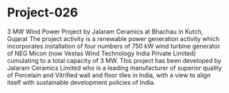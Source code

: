 # Project-026
3 MW Wind Power Project by Jalaram Ceramics at Bhachau in Kutch, Gujarat
The project activity is a renewable power generation activity which incorporates installation of four numbers of 750 kW wind turbine generator of NEG Micon (now Vestas Wind Technology India Private Limited) cumulating to a total capacity of 3 MW. This project has been developed by Jalaram Ceramics Limited who is a leading manufacturer of superior quality of Porcelain and Vitrified wall and floor tiles in India, with a view to align itself with sustainable development policies of India.

